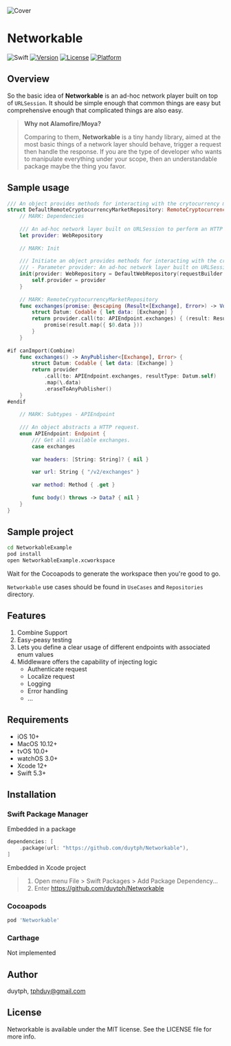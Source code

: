 ![Cover](Assets/Cover.png)

# Networkable

![Swift](https://github.com/duytph/Networkable/workflows/Swift/badge.svg)
[![Version](https://img.shields.io/cocoapods/v/Networkable.svg?style=flat)](https://cocoapods.org/pods/Networkable)
[![License](https://img.shields.io/cocoapods/l/Networkable.svg?style=flat)](https://cocoapods.org/pods/Networkable)
[![Platform](https://img.shields.io/cocoapods/p/Networkable.svg?style=flat)](https://cocoapods.org/pods/Networkable)

## Overview

So the basic idea of **Networkable** is an ad-hoc network player built on top of `URLSession`. It should be simple enough that common things are easy but comprehensive enough that complicated things are also easy.

>**Why not Alamofire/Moya?**
>
>Comparing to them, **Networkable** is a tiny handy library, aimed at the most basic things of a network layer should behave, trigger a request then handle the response.
>If you are the type of developer who wants to manipulate everything under your scope, then an understandable package maybe the thing you favor.

## Sample usage

```swift
/// An object provides methods for interacting with the crytocurrency market data in the remote database.
struct DefaultRemoteCryptocurrencyMarketRepository: RemoteCryptocurrencyMarketRepository {
    // MARK: Dependencies
    
    /// An ad-hoc network layer built on URLSession to perform an HTTP request.
    let provider: WebRepository
    
    // MARK: Init
    
    /// Initiate an object provides methods for interacting with the crytocurrency market data in the remote database.
    /// - Parameter provider: An ad-hoc network layer built on URLSession to perform an HTTP request.
    init(provider: WebRepository = DefaultWebRepository(requestBuilder: URLRequestBuilder(baseURL: URL(string: "https://api.coincap.io")))) {
        self.provider = provider
    }
    
    // MARK: RemoteCryptocurrencyMarketRepository
    func exchanges(promise: @escaping (Result<[Exchange], Error>) -> Void) -> URLSessionDataTask? {
        struct Datum: Codable { let data: [Exchange] }
        return provider.call(to: APIEndpoint.exchanges) { (result: Result<Datum, Error>) in
            promise(result.map({ $0.data }))
        }
    }
    
#if canImport(Combine)
    func exchanges() -> AnyPublisher<[Exchange], Error> {
        struct Datum: Codable { let data: [Exchange] }
        return provider
            .call(to: APIEndpoint.exchanges, resultType: Datum.self)
            .map(\.data)
            .eraseToAnyPublisher()
    }
#endif
    
    // MARK: Subtypes - APIEndpoint
    
    /// An object abstracts a HTTP request.
    enum APIEndpoint: Endpoint {
        /// Get all available exchanges.
        case exchanges
        
        var headers: [String: String]? { nil }
        
        var url: String { "/v2/exchanges" }
        
        var method: Method { .get }
        
        func body() throws -> Data? { nil }
    }
}
```

## Sample project

```bash
cd NetworkableExample
pod install
open NetworkableExample.xcworkspace
```
 
 Wait for the Cocoapods to generate the workspace then you're good to go. 

`Networkable` use cases should be found in `UseCases` and `Repositories` directory.

## Features

1. Combine Support
2. Easy-peasy testing
3. Lets you define a clear usage of different endpoints with associated enum values
4. Middleware offers the capability of injecting logic
    - Authenticate request
    - Localize request
    - Logging
    - Error handling
    - ...

## Requirements
- iOS 10+
- MacOS 10.12+
- tvOS 10.0+
- watchOS 3.0+
- Xcode 12+
- Swift 5.3+

## Installation

### Swift Package Manager

Embedded in a package

```swift
dependencies: [
    .package(url: "https://github.com/duytph/Networkable"),
]
```

Embedded in Xcode project

> 1. Open menu File > Swift Packages > Add Package Dependency...
> 2. Enter https://github.com/duytph/Networkable

### Cocoapods

```ruby
pod 'Networkable'
```

### Carthage

Not implemented

## Author

duytph, tphduy@gmail.com

## License

Networkable is available under the MIT license. See the LICENSE file for more info.
